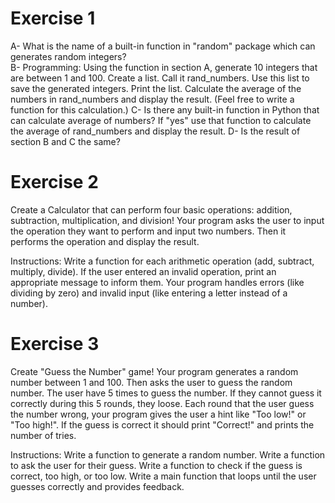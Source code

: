 # Exercise 1 

A- What is the name of a built-in function in "random" package which can generates random integers?  
B- Programming:
   Using the function in section A, generate 10 integers that are between 1 and 100.
   Create a list. Call it rand_numbers. Use this list to save the generated integers. Print the list.
   Calculate the average of the numbers in rand_numbers and display the result. (Feel free to write a function for this calculation.)
C- Is there any built-in function in Python that can calculate average of numbers?
   If "yes" use that function to calculate the average of rand_numbers and display the result.
D- Is the result of section B and C the same?

# Exercise 2 

Create a Calculator that can perform four basic operations: addition, subtraction, multiplication, and division!
Your program asks the user to input the operation they want to perform and input two numbers.
Then it performs the operation and display the result.

Instructions:
Write a function for each arithmetic operation (add, subtract, multiply, divide).
If the user entered an invalid operation, print an appropriate message to inform them.
Your program handles errors (like dividing by zero) and invalid input (like entering a letter instead of a number).

# Exercise 3 

Create "Guess the Number" game!
Your program generates a random number between 1 and 100. Then asks the user to guess the random number.
The user have 5 times to guess the number. If they cannot guess it correctly during this 5 rounds, they loose.
Each round that the user guess the number wrong, your program gives the user a hint like "Too low!" or "Too high!".
If the guess is correct it should print "Correct!" and prints the number of tries.

Instructions:
Write a function to generate a random number.
Write a function to ask the user for their guess.
Write a function to check if the guess is correct, too high, or too low.
Write a main function that loops until the user guesses correctly and provides feedback.


